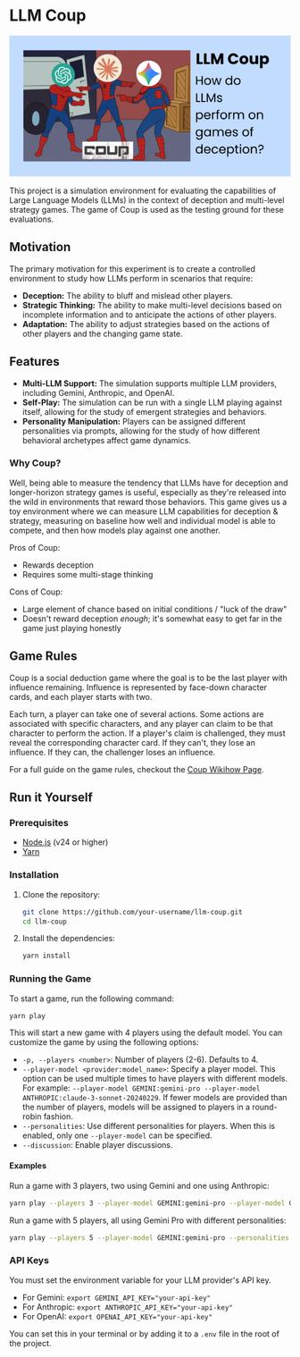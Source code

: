 # LLM Coup

![llm coup cover image](./docs/spiderman-llm-coup.png)

This project is a simulation environment for evaluating the capabilities of Large Language Models (LLMs) in the context of deception and multi-level strategy games. The game of Coup is used as the testing ground for these evaluations.

## Motivation

The primary motivation for this experiment is to create a controlled environment to study how LLMs perform in scenarios that require:

*   **Deception:** The ability to bluff and mislead other players.
*   **Strategic Thinking:** The ability to make multi-level decisions based on incomplete information and to anticipate the actions of other players.
*   **Adaptation:** The ability to adjust strategies based on the actions of other players and the changing game state.

## Features

*   **Multi-LLM Support:** The simulation supports multiple LLM providers, including Gemini, Anthropic, and OpenAI.
*   **Self-Play:** The simulation can be run with a single LLM playing against itself, allowing for the study of emergent strategies and behaviors.
*   **Personality Manipulation:** Players can be assigned different personalities via prompts, allowing for the study of how different behavioral archetypes affect game dynamics.

### Why Coup?

Well, being able to measure the tendency that LLMs have for deception and longer-horizon strategy games is useful, especially as they're released into the wild in environments that reward those behaviors. This game gives us a toy environment where we can measure LLM capabilities for deception & strategy, measuring on baseline how well and individual model is able to compete, and then how models play against one another.

Pros of Coup:
- Rewards deception
- Requires some multi-stage thinking

Cons of Coup:
- Large element of chance based on initial conditions / "luck of the draw"
- Doesn't reward deception _enough_; it's somewhat easy to get far in the game just playing honestly

## Game Rules

Coup is a social deduction game where the goal is to be the last player with influence remaining. Influence is represented by face-down character cards, and each player starts with two.

Each turn, a player can take one of several actions. Some actions are associated with specific characters, and any player can claim to be that character to perform the action. If a player's claim is challenged, they must reveal the corresponding character card. If they can't, they lose an influence. If they can, the challenger loses an influence.

For a full guide on the game rules, checkout the [Coup Wikihow Page](https://www.wikihow.com/Play-Coup).

## Run it Yourself

### Prerequisites

*   [Node.js](https://nodejs.org/en/) (v24 or higher)
*   [Yarn](https://yarnpkg.com/)

### Installation

1.  Clone the repository:

    ```bash
    git clone https://github.com/your-username/llm-coup.git
    cd llm-coup
    ```

2.  Install the dependencies:

    ```bash
    yarn install
    ```

### Running the Game

To start a game, run the following command:

```bash
yarn play
```

This will start a new game with 4 players using the default model. You can customize the game by using the following options:

*   `-p, --players <number>`: Number of players (2-6). Defaults to 4.
*   `--player-model <provider:model_name>`: Specify a player model. This option can be used multiple times to have players with different models. For example: `--player-model GEMINI:gemini-pro --player-model ANTHROPIC:claude-3-sonnet-20240229`. If fewer models are provided than the number of players, models will be assigned to players in a round-robin fashion.
*   `--personalities`: Use different personalities for players. When this is enabled, only one `--player-model` can be specified.
*   `--discussion`: Enable player discussions.

#### Examples

Run a game with 3 players, two using Gemini and one using Anthropic:
```bash
yarn play --players 3 --player-model GEMINI:gemini-pro --player-model GEMINI:gemini-pro --player-model ANTHROPIC:claude-3-sonnet-20240229
```

Run a game with 5 players, all using Gemini Pro with different personalities:
```bash
yarn play --players 5 --player-model GEMINI:gemini-pro --personalities
```

### API Keys

You must set the environment variable for your LLM provider's API key.

*   For Gemini: `export GEMINI_API_KEY="your-api-key"`
*   For Anthropic: `export ANTHROPIC_API_KEY="your-api-key"`
*   For OpenAI: `export OPENAI_API_KEY="your-api-key"`

You can set this in your terminal or by adding it to a `.env` file in the root of the project.
